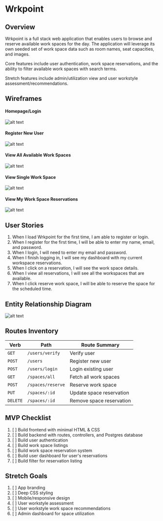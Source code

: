 # Wrkpoint

## Overview
Wrkpoint is a full stack web application that enables users to browse and reserve available work spaces for the day. The application will leverage its own seeded set of work space data such as room names, seat capacities, and images.

Core features include user authentication, work space reservations, and the ability to filter available work spaces with search terms.

Stretch features include admin/utilization view and user workstyle assessment/recommendations.


## Wireframes
#### Homepage/Login
![alt text](./assets/wrkpoint-wireframe-1.png)
#### Register New User
![alt text](./assets/wrkpoint-wireframe-2.png)
#### View All Available Work Spaces
![alt text](./assets/wrkpoint-wireframe-3.png)
#### View Single Work Space
![alt text](./assets/wrkpoint-wireframe-4.png)
#### View My Work Space Reservations
![alt text](./assets/wrkpoint-wireframe-5.png)


## User Stories
1. When I load Wrkpoint for the first time, I am able to register or login.
2. When I register for the first time, I will be able to enter my name, email, and password.
3. When I login, I will need to enter my email and password.
4. When I finish logging in, I will see my dashboard with my current workspace reservations.
5. When I click on a reservation, I will see the work space details.
6. When I view all reservations, I will see all the workspaces that are available.
7. When I click reserve work space, I will be able to reserve the space for the scheduled time.


## Entity Relationship Diagram
![alt text](./assets/wrkpoint-erd.png)


## Routes Inventory

| Verb | Path | Route Summary |
| --- | --- | --- |
| `GET` | `/users/verify` | Verify user |
| `POST` | `/users` | Register new user |
| `POST` | `/users/login` | Login existing user |
| `GET` | `/spaces/all` | Fetch all work spaces |
| `POST` | `/spaces/reserve` | Reserve work space |
| `PUT` | `/spaces/:id` | Update space reservation |
| `DELETE` | `/spaces/:id` | Remove space reservation |


## MVP Checklist
1. [ ] Build frontend with minimal HTML & CSS
2. [ ] Build backend with routes, controllers, and Postgres database
3. [ ] Build user authentication
4. [ ] Build work space listings
5. [ ] Build work space reservation system
6. [ ] Build user dashboard for user's reservations
7. [ ] Build filter for reservation listing


## Stretch Goals
1. [ ] App branding
2. [ ] Deep CSS styling
3. [ ] Mobile/responsive design
4. [ ] User workstyle assessment
5. [ ] User workstyle work space recommendations
6. [ ] Admin dashboard for space utilization